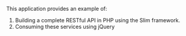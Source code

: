 This application provides an example of:

1. Building a complete RESTful API in PHP using the Slim framework.
2. Consuming these services using jQuery
